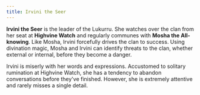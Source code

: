 ```yaml
---
title: Irvini the Seer
---
```


**Irvini the Seer** is the leader of the Lukurru. She watches over the clan from her seat at **Highvine Watch** and regularly communes with **Mosha the All-knowing**. Like Mosha, Irvini forcefully drives the clan to success. Using divination magic, Mosha and Irvini can identify threats to the clan, whether external or internal, before they become a danger.

Irvini is miserly with her words and expressions. Accustomed to solitary rumination at Highvine Watch, she has a tendency to abandon conversations before they've finished. However, she is extremely attentive and rarely misses a single detail.
